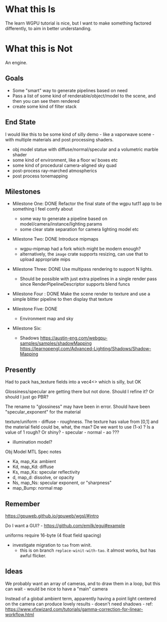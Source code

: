 # What this Is

The learn WGPU tutorial is nice, but I want to make something factored differently, to aim in better understanding.

# What this is Not

An engine.

## Goals

- Some "smart" way to generate pipelines based on need
- Pass a list of some kind of renderable/object/model to the scene, and then you can see them rendered
- create some kind of filter stack

## End State

I would like this to be some kind of silly demo - like a vaporwave scene - with multiple materials and post processing shaders.

- obj model statue with diffuse/normal/specular and a volumetric marble shader
- some kind of environment, like a floor w/ boxes etc
- some kind of procedural camera-aligned sky quad
- post-process ray-marched atmospherics
- post process tonemapping


## Milestones

- Milestone One: DONE
Refactor the final state of the wgpu tut11 app to be something I feel comfy about
	- some way to generate a pipeline based on model/camera/instance/lighting params
	- some clear state separation for camera lighting model etc

- Milestone Two: DONE
Introduce mipmaps
	- wgpu-mipmap had a fork which might be modern enough?
	- alternatively, the `image` crate supports resizing, can use that to upload appropriate mips

- Milestone Three: DONE
Use multipass rendering to support N lights.
	- Should be possible with just extra pipelines in a single render pass since RenderPipelineDescriptor supports blend funcs

- Milestone Four : DONE
Make the scene render to texture and use a simple blitter pipeline to then display that texture

- Milestone Five: DONE
	- Environment map and sky

- Milestone Six:
	- Shadows
	https://austin-eng.com/webgpu-samples/samples/shadowMapping
	https://learnopengl.com/Advanced-Lighting/Shadows/Shadow-Mapping

## Presently

Had to pack has_texture fields into a vec4<> which is silly, but OK

Glossiness/specular are getting there but not done. Should I refine it? Or should I just go PBR?

The rename to "glossiness" may have been in error. Should have been "specular_exponent" for the material

texture/uniform
	- diffuse
	- roughness. The texture has value from [0,1] and the material field could be, what, the max? De we want to use (1-x) ? Is a value of 1 rough? Or shiny?
	- specular
	- normal
	- ao ???


- illumination model?


Obj Model MTL Spec notes
- Ka, map_Ka: ambient
- Kd, map_Kd: diffuse
- Ks, map_Ks: specular reflectivity
- d, map_d: dissolve, or opacity
- Ns, map_Ns: specular exponent, or "sharpness"
- map_Bump: normal map




## Remember

https://gpuweb.github.io/gpuweb/wgsl/#intro

Do I want a GUI?
	- https://github.com/emilk/egui#example

uniforms require 16-byte (4 float field spacing)

- investigate migration to `tao` from winit.
	- this is on branch `replace-winit-with-tao`. it almost works, but has awful flicker.

## Ideas

We probably want an array of cameras, and to draw them in a loop, but this can wait
	- would be nice to have a "main" camera

Instead of a global ambient term, apparently having a point light centered on the camera can produce lovely results
	- doesn't need shadows
	- ref: https://www.vfxwizard.com/tutorials/gamma-correction-for-linear-workflow.html
